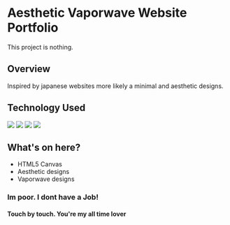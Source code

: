 # Aesthetic Vaporwave Website Portfolio

This project is nothing.

## Overview

Inspired by japanese websites more likely a minimal and aesthetic designs.

## Technology Used
<p>
<img src="https://img.shields.io/badge/HTML5-E34F26?style=for-the-badge&logo=html5&logoColor=white"/>
<img src="https://img.shields.io/badge/CSS3-1572B6?style=for-the-badge&logo=css3&logoColor=white"/>
<img src="https://img.shields.io/badge/JavaScript-F7DF1E?style=for-the-badge&logo=javascript&logoColor=black"/>
<img src="https://img.shields.io/badge/jQuery-0769AD?style=for-the-badge&logo=jquery&logoColor=white"/>
</p>

## What's on here?

- HTML5 Canvas
- Aesthetic designs
- Vaporwave designs

### Im poor. I dont have a Job!

#### Touch by touch. You're my all time lover